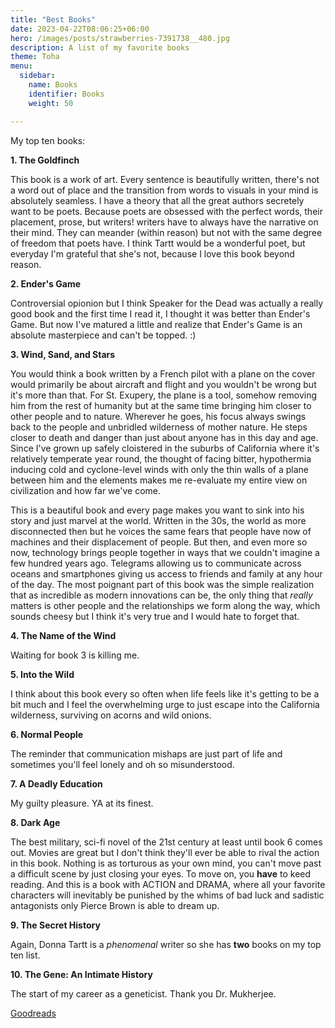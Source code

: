 ```yaml
---
title: "Best Books"
date: 2023-04-22T08:06:25+06:00
hero: /images/posts/strawberries-7391738__480.jpg
description: A list of my favorite books
theme: Toha
menu:
  sidebar:
    name: Books
    identifier: Books
    weight: 50

---
```


My top ten books: 

**1. The Goldfinch**  

This book is a work of art. Every sentence is beautifully written, there's not a word out of place and the transition from words to visuals in your mind is absolutely seamless. I have a theory that all the great authors secretely want to be poets. Because poets are obsessed with the perfect words, their placement, prose, but writers! writers have to always have the narrative on their mind. They can meander (within reason) but not with the same degree of freedom that poets have. I think Tartt would be a wonderful poet, but everyday I'm grateful that she's not, because I love this book beyond reason. 

**2. Ender's Game**

Controversial opionion but I think Speaker for the Dead was actually a really good book and the first time I read it, I thought it was better than Ender's Game. But now I've matured a little and realize that Ender's Game is an absolute masterpiece and can't be topped. :)

**3. Wind, Sand, and Stars** 

You would think a book written by a French pilot with a plane on the cover would primarily be about aircraft and flight and you wouldn't be wrong but it's more than that. For St. Exupery, the plane is a tool, somehow removing him from the rest of humanity but at the same time bringing him closer to other people and to nature. Wherever he goes, his focus always swings back to the people and unbridled wilderness of mother nature. He steps closer to death and danger than just about anyone has in this day and age. Since I've grown up safely cloistered in the suburbs of California where it's relatively temperate year round, the thought of facing bitter, hypothermia inducing cold and cyclone-level winds with only the thin walls of a plane between him and the elements makes me re-evaluate my entire view on civilization and how far we've come.

This is a beautiful book and every page makes you want to sink into his story and just marvel at the world. Written in the 30s, the world as more disconnected then but he voices the same fears that people have now of machines and their displacement of people. But then, and even more so now, technology brings people together in ways that we couldn't imagine a few hundred years ago. Telegrams allowing us to communicate across oceans and smartphones giving us access to friends and family at any hour of the day. The most poignant part of this book was the simple realization that as incredible as modern innovations can be, the only thing that *really* matters is other people and the relationships we form along the way, which sounds cheesy but I think it's very true and I would hate to forget that. 

**4. The Name of the Wind**

Waiting for book 3 is killing me. 

**5. Into the Wild**

I think about this book every so often when life feels like it's getting to be a bit much and I feel the overwhelming urge to just escape into the California wilderness, surviving on acorns and wild onions. 

**6. Normal People**

The reminder that communication mishaps are just part of life and sometimes you'll feel lonely and oh so misunderstood. 

**7. A Deadly Education**

My guilty pleasure. YA at its finest. 
  
**8. Dark Age**

The best military, sci-fi novel of the 21st century at least until book 6 comes out. Movies are great but I don't think they'll ever be able to rival the action in this book. Nothing is as torturous as your own mind, you can't move past a difficult scene by just closing your eyes. To move on, you **have** to keed reading. And this is a book with ACTION and DRAMA, where all your favorite characters will inevitably be punished by the whims of bad luck and sadistic antagonists only Pierce Brown is able to dream up. 

**9. The Secret History**

Again, Donna Tartt is a *phenomenal* writer so she has **two** books on my top ten list.  

**10. The Gene: An Intimate History**

The start of my career as a geneticist. Thank you Dr. Mukherjee. 

[Goodreads](https://www.goodreads.com/user/show/37787687-claire-hsieh)